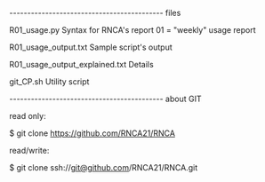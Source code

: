 
------------------------------------------- files
 
 R01_usage.py
     Syntax for RNCA's report 01 = "weekly" usage report

 R01_usage_output.txt
     Sample script's output

 R01_usage_output_explained.txt
     Details

 git_CP.sh
     Utility script
     
------------------------------------------- about GIT

read only:

$ git clone https://github.com/RNCA21/RNCA

read/write:

$ git clone ssh://git@github.com/RNCA21/RNCA.git
